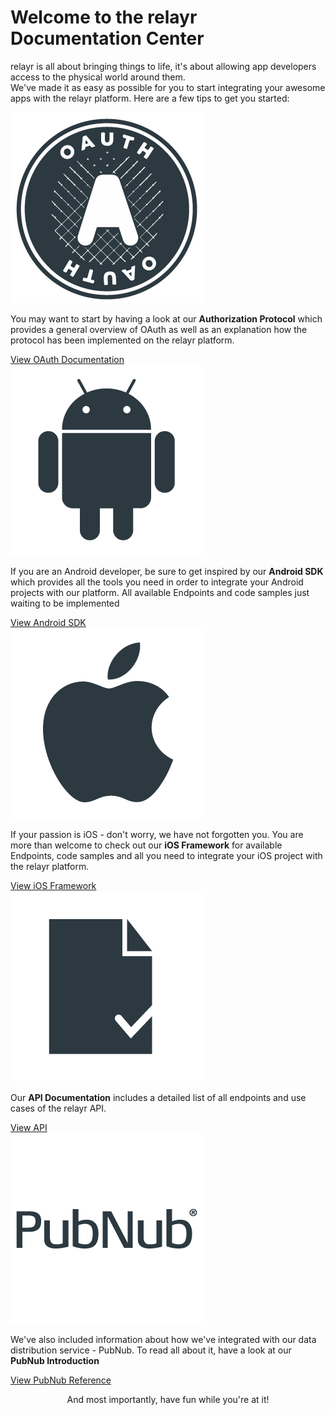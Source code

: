 # Welcome to the relayr Documentation Center 

<p class="large"> relayr is all about bringing things to life, it's about allowing app developers access to the physical world around them. 

<br />
We've made it as easy as possible for you to start integrating your awesome apps with the relayr platform. Here are a few tips to get you started: </p>


<div class="category"> 
<a href="https://developer.relayr.io/documents/Authorization/Reference">
<img src="assets/OAuth_logo.png" alt="" title=""></a>
<p>
    You may want to start by having a look at our <b> Authorization Protocol</b> which provides a general overview of OAuth as well as an explanation how the protocol has been implemented on the relayr platform.
  </p>
	<a class="button" href="https://developer.relayr.io/documents/Authorization/Reference">View OAuth Documentation</a>
 </div>


<div class="category"> 
<a href="https://developer.relayr.io/documents/Android/Reference">
<img src="assets/Android_logo.png" alt="" title=""></a>
<p>
    If you are an Android developer, be sure to get inspired by our <b> Android SDK </b> which provides all the tools you need in order to integrate your Android projects with our platform. All available Endpoints and code samples just waiting to be implemented
  </p>
	<a class="button" href="https://developer.relayr.io/documents/Android/Reference">View Android SDK</a>
 </div>


<div class="category"> 
<a href="https://developer.relayr.io/documents/iOS/Reference">
<img src="assets/Apple_logo.png" alt="" title=""></a>
<p>
    If your passion is iOS - don't worry, we have not forgotten you. You are more than welcome to check out our <b>iOS Framework</b> for available Endpoints, code samples and all you need to integrate your iOS project with the relayr platform.
  </p>
	<a class="button" href="https://developer.relayr.io/documents/iOS/Reference">View iOS Framework</a>
 </div>


<div class="category"> 
<a href="https://developer.relayr.io/documents/relayr%20API/Introduction">
<img src="assets/Registration_icon.png" alt="" title=""></a>
<p>
    Our <b>API Documentation</b> includes a detailed list of all endpoints and use cases of the relayr  API. 
  </p>
	<a class="button" href="https://developer.relayr.io/documents/relayr%20API/Introduction">View API</a>
 </div>


<div class="category"> 
<a href="https://developer.relayr.io/documents/PubNub/Reference">
<img src="assets/PubNub_logo.png" alt="" title=""></a>
<p>
    We've also included information about how we've integrated with our data distribution service - PubNub. To read all about it, have a look at our <b> PubNub Introduction</b>
  </p>
	<a class="button" href="https://developer.relayr.io/documents/PubNub/Reference">View PubNub Reference</a>
 </div>

<p style="text-align:center;width:100%"> And most importantly, have fun while you're at it!</p>



